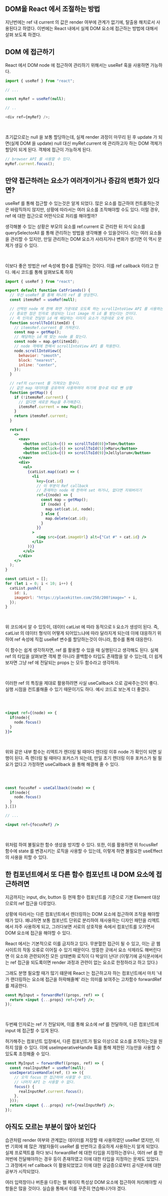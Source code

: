 ## DOM을 React 에서 조절하는 방법

지난번에는 ref 내 current 의 값은 render 여부에 관계가 없기에, 탈출용 해치로서 사용된다고 하였다. 이번에는 React 내에서 실제 DOM 요소에 접근하는 방법에 대해서 살펴 보도록 하겠다.

## DOM 에 접근하기

React 에서 DOM node 에 접근하여 관리하기 위해서는 useRef 훅을 사용하면 가능하다.
<br />

```js
import { useRef } from "react";

// ...

const myRef = useRef(null);

// ..

<div ref={myRef} />;
```

<br />

초기값으로는 null 을 보통 할당하는데, 실제 render 과정이 마무리 된 후 update 가 되면(실제 DOM 을 update) null 대신 myRef.current 에 관리하고자 하는 DOM 객체가 할당이 되게 된다. 객체에 접근이 가능하게 된다.
<br />

```js
// browser API 를 사용할 수 있다.
myRef.current.focus();
```

## 만약 접근하려는 요소가 여러개이거나 증감의 변화가 있다면?

useRef 를 통해 접근할 수 있는것은 알게 되었다. 많은 요소를 접근하여 컨트롤하는것은 바람직하지 않지만, 상황에 따라서는 여러 요소를 조작해야할 수도 있다. 이럴 경우, ref 에 대한 접근으로 어떤식으로 처리를 해야할까?
<br />

생각해볼 수 있는 상황은 부모의 요소를 ref.current 로 관리한 뒤 자식 요소를 querySelectorAll 를 통해 관리하는 방법을 생각해볼 수 있을것이다. 이는 여러 요소들을 관리할 수 있지만, 만일 관리하는 DOM 요소가 사라지거나 변화가 생기면 이 역시 문제가 생길 수 있다.

<br />

이보다 좋은 방법은 ref 속성에 함수를 전달하는 것이다. 이를 ref callback 이라고 한다. 예시 코드를 통해 살펴보도록 하자 <br />

```jsx
import { useRef } from "react";

export default function CatFriends() {
  // 우선 useRef 를 통해 하나의 ref 를 생성한다.
  const itemsRef = useRef(null);

  // 선택된 node 에 한해 화면 가운데로 오도록 하는 scrollIntoView API 를 사용하는 함수다
  // 중요한 점은 인자로 생성되는 list image 의 id 를 받는다는 것이다.
  // 즉 인자로 전달된 id 에 해당하는 이미지 요소가 가운데로 오게 된다.
  function scrollToId(itemId) {
    // itemsRef.current 를 가져온다.
    const map = getMap();
    // 해당하는 id 에 맞는 node 를 찾는다.
    const node = map.get(itemId);
    // node 객체에 한해서 scrollIntoView API 를 적용한다.
    node.scrollIntoView({
      behavior: "smooth",
      block: "nearest",
      inline: "center",
    });
  }

  // ref의 current 를 가져오는 함수다.
  // 같은 map 데이터를 공유하여 사용하여야 하기에 함수로 따로 뺀 상황
  function getMap() {
    if (!itemsRef.current) {
      // 없다면 새로운 Map을 추가해준다.
      itemsRef.current = new Map();
    }
    return itemsRef.current;
  }

  return (
    <>
      <nav>
        <button onClick={() => scrollToId(0)}>Tom</button>
        <button onClick={() => scrollToId(5)}>Maru</button>
        <button onClick={() => scrollToId(9)}>Jellylorum</button>
      </nav>
      <div>
        <ul>
          {catList.map((cat) => (
            <li
              key={cat.id}
              // 이 부분이 Ref callback
              // 존재하는 node 에 한하여 set 하거나, 없다면 지워버리기
              ref={(node) => {
                const map = getMap();
                if (node) {
                  map.set(cat.id, node);
                } else {
                  map.delete(cat.id);
                }
              }}
            >
              <img src={cat.imageUrl} alt={"Cat #" + cat.id} />
            </li>
          ))}
        </ul>
      </div>
    </>
  );
}

const catList = [];
for (let i = 0; i < 10; i++) {
  catList.push({
    id: i,
    imageUrl: "https://placekitten.com/250/200?image=" + i,
  });
}
```

<br />

위 코드에서 알 수 있듯이, 데이터 catList 에 따라 동적으로 li 요소가 생성이 된다. 즉, catList 의 데이터 형식이 어떻게 되어있느냐에 따라 달라지게 되는데 이에 대응하기 위하여 ref 속성에 직접 useRef 변수를 할당하는것이 아니라, 함수를 통해 대응한다.
<br />

이 함수는 쉽게 생각하자면, ref 를 활용할 수 있을 때 실행된다고 생각해도 된다. 실제 ref 의 타입을 살펴보면 객체 뿐 아니라 콜백함수 타입도 존재함을 알 수 있는데, 더 쉽게 보자면 그냥 ref 에 전달되는 props 는 모두 함수라고 생각하자.

<br />

이러한 ref 의 특징을 제대로 활용하려면 사실 useCallback 으로 감싸주는것이 좋다. 실행 시점을 컨트롤해줄 수 있기 때문이기도 하다. 예시 코드로 보는게 더 좋겠다.

<br />

```jsx

<input ref={(node) => {
  if(node){
    node.focus()
  }
}}>


```

<br />

위와 같은 내부 함수는 리엑트가 렌더링 될 때마다 렌더링 이후 node 가 확인이 되면 실행이 된다. 즉 렌더링 될 때마다 포커스가 되는데, 만일 초기 렌더링 이후 포커스가 될 필요가 없다고 가정하면 useCallback 을 통해 해결해 줄 수 있다.

<br />

```jsx

const focusRef = useCallback((node) => {
  if(node){
    node.focus()
  }
},[])

// ...

<input ref={focusRef} />


```

<br />

위처럼 하여 불필요한 함수 생성을 방지할 수 있다. 또한, 이를 활용하면 위 focusRef 함수에 state 를 변경시키는 로직을 사용할 수 있는데, 이렇게 하면 불필요한 useEffect 의 사용을 피할 수 있다.

## 한 컴포넌트에서 또 다른 함수 컴포넌트 내 DOM 요소에 접근하려면

지금까지는 input, div, button 등 현재 함수 컴포넌트를 기준으로 기본 Element 대상으로의 ref 접근을 다루었다. <br />

상황에 따라서는 다른 컴포넌트에서 렌더링하는 DOM 요소에 접근하여 조작을 해야할 때가 있다. 왜냐하면 보통 컴포넌트 단위로 분리하여 재사용하는 디자인 패턴을 리엑트에서 자주 사용하게 되고, 그러다보면 서로의 상호작용 속에서 컴포넌트를 오가면서 DOM 요소에 접근을 해야할 수 있다. <br />

React 에서는 기본적으로 이를 금지하고 있다. 무분혈한 접근이 될 수 있고, 이는 곧 웹사이트의 작동 오류로 이어질 수 있기 때문이다. 엉뚱한 곳에서 요소 삭제라도 해버린다면 이 요소와 관련되어진 모든 상태변화 로직이 다 박살이 난다! (이렇기에 공식문서에서는 ref 접근을 되도록이면 render 과정과 관련이 없는 요소로 한정하라고 하고 있다.) <br />

그래도 분명 필요할 때가 많기 떄문에 React 는 접근하고자 하는 컴포넌트에서 마치 '내가 랜더링하는 요소에 접근을 허락해줄꼐' 라는 의미를 보여주는 고차함수 forwardRef 를 제공한다. <br />

```jsx
const MyInput = forwardRef((props, ref) => {
  return <input {...props} ref={ref} />;
});
```

<br />

두번째 인자로는 ref 가 전달되며, 이를 통해 요소에 ref 를 전달하여, 다른 컴포넌트에 input 에 접근할 수 있게 된다. <br />

허가해주는 컴포넌트 입장에서, 다른 컴포넌트가 필요 이상으로 요소를 조작하는것을 원하지 않을 수 있다. 이에 useImperativeHandle 훅을 통해 제한된 기능만을 사용할 수 있도록 조정해줄 수 있다. <br />

```jsx
const MyInput = forwardRef((props, ref) => {
  const realInputRef = useRef(null);
  useImperativeHandle(ref, () => ({
    // 오직 focus 만 접근하여 사용할 수 있다.
    // 나머지 API 는 사용할 수 없다.
    focus() {
      realInputRef.current.focus();
    },
  }));
  return <input {...props} ref={realInputRef} />;
});
```

## 아직도 모르는 부분이 많아 보인다

습관처럼 render 여부와 관계없는 데이터를 저장할 때 사용하였던 useRef 였지만, 이번 기회에 왜 많은 개발자들이 useRef 를 빈번하고 중요하게 사용하는지 알게 되었다. 실제 프로젝트를 하다 보니 forwardRef 에 대한 타입을 지정하는경우나, 여러 ref 를 한꺼번에 전달해야하는 경우 등이 존재하였고 이에 대한 타입을 지정하는 문제도 있었다. 그 과정에서 ref callback 이 활용되었었고 이에 대한 궁금증으로부터 공식문서에 대한 공부가 시작되었다. <br />

여러 입력창이나 버튼을 다루는 웹 페이지 특성상 DOM 요소에 접근하여 처리해야할 사항들은 많을 것이다. 실습을 통해서 이를 꾸준히 연습해나가야 겠다.
